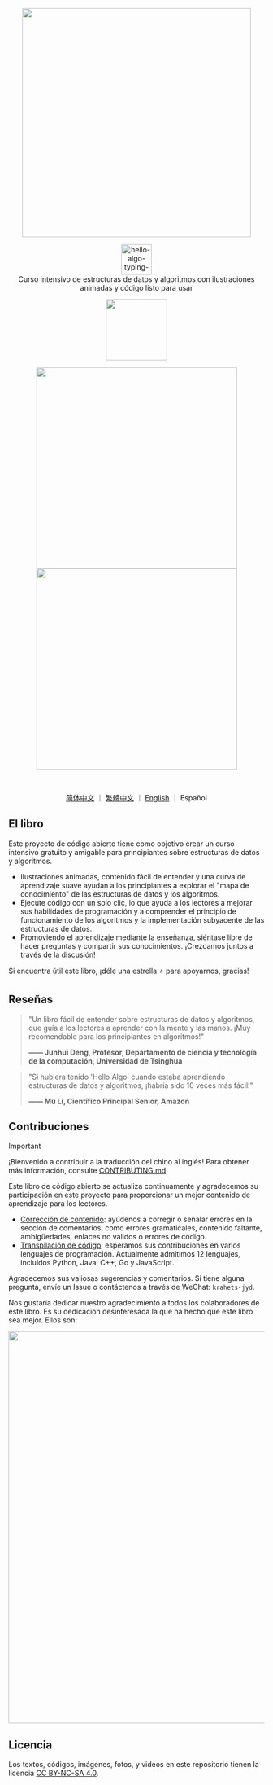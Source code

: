 <p align="center">
  <a href="https://www.hello-algo.com/es/">
    <img src="https://www.hello-algo.com/en/index.assets/hello_algo_header.png" width="450"></a>
</p>

<p align="center">
  <img style="height: 60px;" src="https://readme-typing-svg.demolab.com?font=Roboto&weight=400&duration=3500&pause=2000&color=21C8B8&center=true&vCenter=true&random=false&width=200&lines=¡Hola%2C+Algo!" alt="hello-algo-typing-svg" />
  </br>
  Curso intensivo de estructuras de datos y algoritmos con ilustraciones animadas y código listo para usar
</p>

<p align="center">
  <a href="https://www.hello-algo.com/es/">
    <img src="https://www.hello-algo.com/en/index.assets/btn_read_online_dark.svg" width="120"></a>
</p>

<p align="center">
  <img src="https://www.hello-algo.com/index.assets/animation.gif" width="395">
  <img src="https://www.hello-algo.com/index.assets/running_code.gif" width="395">
</p>

<p align="center">
  <img src="https://img.shields.io/badge/Python-snow?logo=python&logoColor=3776AB" alt="" />
  <img src="https://img.shields.io/badge/Java-snow?logo=coffeescript&logoColor=FC4C02" alt="" />
  <img src="https://img.shields.io/badge/C%2B%2B-snow?logo=c%2B%2B&logoColor=00599C" alt="" />
  <img src="https://img.shields.io/badge/C-snow?logo=c&logoColor=A8B9CC" alt="" />
  <img src="https://img.shields.io/badge/C%23-snow?logo=csharp&logoColor=512BD4" alt="" />
  <img src="https://img.shields.io/badge/JavaScript-snow?logo=javascript&logoColor=E9CE30" alt="" />
  <img src="https://img.shields.io/badge/Go-snow?logo=go&logoColor=00ADD8" alt="" />
  <img src="https://img.shields.io/badge/Swift-snow?logo=swift&logoColor=F05138" alt="" />
  <img src="https://img.shields.io/badge/Rust-snow?logo=rust&logoColor=000000" alt="" />
  <img src="https://img.shields.io/badge/Ruby-snow?logo=ruby&logoColor=CC342D" alt="" />
  <img src="https://img.shields.io/badge/Kotlin-snow?logo=kotlin&logoColor=7F52FF" alt="" />
  <img src="https://img.shields.io/badge/TypeScript-snow?logo=typescript&logoColor=3178C6" alt="" />
  <img src="https://img.shields.io/badge/Dart-snow?logo=dart&logoColor=0175C2" alt="" />
</p>

<p align="center">
  <a href="https://github.com/krahets/hello-algo">简体中文</a>
  ｜
  <a href="https://github.com/krahets/hello-algo/blob/main/zh-hant/README.md">繁體中文</a>
  ｜
  <a href="https://github.com/krahets/hello-algo/blob/main/en/README.md">English</a>
  ｜
  Español
</p>

## El libro

Este proyecto de código abierto tiene como objetivo crear un curso intensivo gratuito y amigable para principiantes sobre estructuras de datos y algoritmos.

- Ilustraciones animadas, contenido fácil de entender y una curva de aprendizaje suave ayudan a los principiantes a explorar el "mapa de conocimiento" de las estructuras de datos y los algoritmos.
- Ejecute código con un solo clic, lo que ayuda a los lectores a mejorar sus habilidades de programación y a comprender el principio de funcionamiento de los algoritmos y la implementación subyacente de las estructuras de datos.
- Promoviendo el aprendizaje mediante la enseñanza, siéntase libre de hacer preguntas y compartir sus conocimientos. ¡Crezcamos juntos a través de la discusión!

Si encuentra útil este libro, ¡déle una estrella :star: para apoyarnos, gracias!

## Reseñas

> "Un libro fácil de entender sobre estructuras de datos y algoritmos, que guía a los lectores a aprender con la mente y las manos. ¡Muy recomendable para los principiantes en algoritmos!"
>
> **—— Junhui Deng, Profesor, Departamento de ciencia y tecnología de la computación, Universidad de Tsinghua**

> "Si hubiera tenido 'Hello Algo' cuando estaba aprendiendo estructuras de datos y algoritmos, ¡habría sido 10 veces más fácil!"
>
> **—— Mu Li, Científico Principal Senior, Amazon**

## Contribuciones

> [!Important]
>
> ¡Bienvenido a contribuir a la traducción del chino al inglés! Para obtener más información, consulte [CONTRIBUTING.md](CONTRIBUTING.md).

Este libro de código abierto se actualiza continuamente y agradecemos su participación en este proyecto para proporcionar un mejor contenido de aprendizaje para los lectores.

- [Corrección de contenido](https://www.hello-algo.com/en/chapter_appendix/contribution/): ayúdenos a corregir o señalar errores en la sección de comentarios, como errores gramaticales, contenido faltante, ambigüedades, enlaces no válidos o errores de código.
- [Transpilación de código](https://github.com/krahets/hello-algo/issues/15): esperamos sus contribuciones en varios lenguajes de programación. Actualmente admitimos 12 lenguajes, incluidos Python, Java, C++, Go y JavaScript.

Agradecemos sus valiosas sugerencias y comentarios. Si tiene alguna pregunta, envíe un Issue o contáctenos a través de WeChat: `krahets-jyd`.

Nos gustaría dedicar nuestro agradecimiento a todos los colaboradores de este libro. Es su dedicación desinteresada la que ha hecho que este libro sea mejor. Ellos son:

<p align="left">
    <a href="https://github.com/krahets/hello-algo/graphs/contributors">
        <img width="770" src="https://contrib.rocks/image?repo=krahets/hello-algo&max=300&columns=16" />
    </a>
</p>

## Licencia

Los textos, códigos, imágenes, fotos, y videos en este repositorio tienen la licencia [CC BY-NC-SA 4.0](https://creativecommons.org/licenses/by-nc-sa/4.0/).